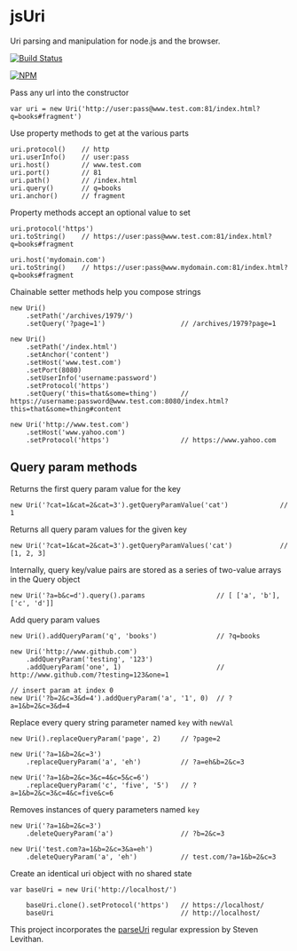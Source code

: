 # jsUri

Uri parsing and manipulation for node.js and the browser.

[![Build Status](https://travis-ci.org/derek-watson/jsUri.png)](https://travis-ci.org/derek-watson/jsUri)

[![NPM](https://nodei.co/npm/jsuri.png)](https://nodei.co/npm/jsuri/)

Pass any url into the constructor

    var uri = new Uri('http://user:pass@www.test.com:81/index.html?q=books#fragment')

Use property methods to get at the various parts

    uri.protocol()    // http
    uri.userInfo()    // user:pass
    uri.host()        // www.test.com
    uri.port()        // 81
    uri.path()        // /index.html
    uri.query()       // q=books
    uri.anchor()      // fragment

Property methods accept an optional value to set

    uri.protocol('https')
    uri.toString()    // https://user:pass@www.test.com:81/index.html?q=books#fragment

    uri.host('mydomain.com')
    uri.toString()    // https://user:pass@www.mydomain.com:81/index.html?q=books#fragment

Chainable setter methods help you compose strings

    new Uri()
        .setPath('/archives/1979/')
        .setQuery('?page=1')                   // /archives/1979?page=1

    new Uri()
        .setPath('/index.html')
        .setAnchor('content')
        .setHost('www.test.com')
        .setPort(8080)
        .setUserInfo('username:password')
        .setProtocol('https')
        .setQuery('this=that&some=thing')      // https://username:password@www.test.com:8080/index.html?this=that&some=thing#content

    new Uri('http://www.test.com')
        .setHost('www.yahoo.com')
        .setProtocol('https')                  // https://www.yahoo.com


## Query param methods

Returns the first query param value for the key

    new Uri('?cat=1&cat=2&cat=3').getQueryParamValue('cat')             // 1

Returns all query param values for the given key

    new Uri('?cat=1&cat=2&cat=3').getQueryParamValues('cat')            // [1, 2, 3]

Internally, query key/value pairs are stored as a series of two-value arrays in the Query object

    new Uri('?a=b&c=d').query().params                  // [ ['a', 'b'], ['c', 'd']]

Add query param values

    new Uri().addQueryParam('q', 'books')               // ?q=books

    new Uri('http://www.github.com')
        .addQueryParam('testing', '123')
        .addQueryParam('one', 1)                        // http://www.github.com/?testing=123&one=1

    // insert param at index 0
    new Uri('?b=2&c=3&d=4').addQueryParam('a', '1', 0)  // ?a=1&b=2&c=3&d=4

Replace every query string parameter named `key` with `newVal`

    new Uri().replaceQueryParam('page', 2)     // ?page=2

    new Uri('?a=1&b=2&c=3')
        .replaceQueryParam('a', 'eh')          // ?a=eh&b=2&c=3

    new Uri('?a=1&b=2&c=3&c=4&c=5&c=6')
        .replaceQueryParam('c', 'five', '5')   // ?a=1&b=2&c=3&c=4&c=five&c=6


Removes instances of query parameters named `key`

    new Uri('?a=1&b=2&c=3')
        .deleteQueryParam('a')                 // ?b=2&c=3

    new Uri('test.com?a=1&b=2&c=3&a=eh')
        .deleteQueryParam('a', 'eh')           // test.com/?a=1&b=2&c=3

Create an identical uri object with no shared state

    var baseUri = new Uri('http://localhost/')

        baseUri.clone().setProtocol('https')   // https://localhost/
        baseUri                                // http://localhost/

This project incorporates the [parseUri](http://blog.stevenlevithan.com/archives/parseuri) regular expression by Steven Levithan.
